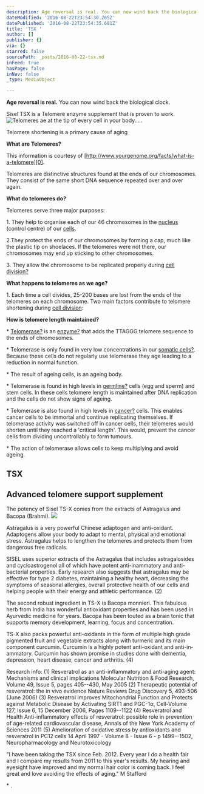 ```yaml
---
description: Age reversal is real. You can now wind back the biological clock.
dateModified: '2016-08-22T23:54:30.265Z'
datePublished: '2016-08-22T23:54:35.681Z'
title: 'TSX '
author: []
publisher: {}
via: {}
starred: false
sourcePath: _posts/2016-08-22-tsx.md
inFeed: true
hasPage: false
inNav: false
_type: MediaObject

---
```

**Age reversal is real.** You can now wind back the biological clock.

Sisel TSX is a Telomere enzyme supplement that is proven to work.
![Telomeres ae at the tip of every cell in your body.....](https://the-grid-user-content.s3-us-west-2.amazonaws.com/58c87243-8504-4f3d-8ad5-005ccf951d9a.png)

Telomere shortening is a primary cause of aging

**What are Telomeres?**

This information is courtesy of [http://www.yourgenome.org/facts/what-is-a-telomere][0].

Telomeres are distinctive structures found at the ends of our chromosomes. They consist of the same short DNA sequence repeated over and over again.

**What do telomeres do?**

Telomeres serve three major purposes:

1\. They help to organise each of our 46 chromosomes in the [nucleus][1] (control centre) of our [cells][2].

2.They protect the ends of our chromosomes by forming a cap, much like the plastic tip on shoelaces. If the telomeres were not there, our chromosomes may end up sticking to other chromosomes.

3\. They allow the chromosome to be replicated properly during [cell division?][3]

**What happens to telomeres as we age?**

1\. Each time a cell divides, 25-200 bases are lost from the ends of the telomeres on each chromosome. Two main factors contribute to telomere shortening during [cell division][3]:

**How is telomere length maintained?**

\* [Telomerase?][4] is an [enzyme?][5] that adds the TTAGGG telomere sequence to the ends of chromosomes.

\* Telomerase is only found in very low concentrations in our [somatic cells?][6]. Because these cells do not regularly use telomerase they age leading to a reduction in normal function.

\* The result of ageing cells, is an ageing body.

\* Telomerase is found in high levels in [germline?][7] cells (egg and sperm) and stem cells. In these cells telomere length is maintained after DNA replication and the cells do not show signs of ageing.

\* Telomerase is also found in high levels in [cancer?][8] cells. This enables cancer cells to be immortal and continue replicating themselves. If telomerase activity was switched off in cancer cells, their telomeres would shorten until they reached a 'critical length'. This would, prevent the cancer cells from dividing uncontrollably to form tumours.

\* The action of telomerase allows cells to keep multiplying and avoid ageing.

## TSX 

## Advanced telomere support supplement

The potency of Sisel TS-X comes from the extracts of Astragalus and Bacopa (Brahmi).
![](https://the-grid-user-content.s3-us-west-2.amazonaws.com/0bc60b26-27d5-4bb1-bb50-aa71f25fa660.png)

Astragalus is a very powerful Chinese adaptogen and anti-oxidant. Adaptogens allow your body to adapt to mental, physical and emotional stress. Astragalus helps to lengthen the telomeres and protects them from dangerous free radicals.

SISEL uses superior extracts of the Astragalus that includes astragalosides and cycloastrogenol all of which have potent anti-in­ammatory and anti-bacterial properties. Early research also suggests that astragalus may be effective for type 2 diabetes, maintaining a healthy heart, decreasing the symptoms of seasonal allergies, overall protective health of our cells and helping people with their energy and athletic performance. (2)

The second robust ingredient in TS-X is Bacopa monnieri. This fabulous herb from India has wonderful antioxidant properties and has been used in Ayurvedic medicine for years. Bacopa has been touted as a brain tonic that supports memory development, learning, focus and concentration.

TS-X also packs powerful anti-oxidants in the form of multiple high grade pigmented fruit and vegetable extracts along with turmeric and its main component curcumin. Curcumin is a highly potent anti-oxidant and anti-in­ammatory. Curcumin has shown promise in studies done with dementia, depression, heart disease, cancer and arthritis. (4)

Research info: (1) Resveratrol as an anti-inflammatory and anti-aging agent: Mechanisms and clinical implications Molecular Nutrition & Food Research, Volume 49, Issue 5, pages 405--430, May 2005 (2) Therapeutic potential of resveratrol: the in vivo evidence Nature Reviews Drug Discovery 5, 493-506 (June 2006) (3) Resveratrol Improves Mitochondrial Function and Protects against Metabolic Disease by Activating SIRT1 and PGC-1α, Cell-Volume 127, Issue 6, 15 December 2006, Pages 1109--1122 (4) Resveratrol and Health Anti-inflammatory effects of resveratrol: possible role in prevention of age-related cardiovascular disease, Annals of the New York Academy of Sciences 2011 (5) Amelioration of oxidative stress by antioxidants and resveratrol in PC12 cells 14 April 1997 - Volume 8 - Issue 6 - p 1499--1502, Neuropharmacology and Neurotoxicology

"I have been taking the TSX since Feb. 2012\. Every year I do a health fair and I compare my results from 2011 to this year's results. My hearing and eyesight have improved and my normal hair color is coming back. I feel great and love avoiding the effects of aging." M Stafford

\* .

[0]: http://www.yourgenome.org/facts/what-is-a-telomere
[1]: javascript:void(%22Click%20to%20expand%20this%20glossary%20term%22) "A structure at the centre of all eukaryotic cells that contains the genome and acts as the ‘control room’ for the cell."
[2]: javascript:void(%22Click%20to%20expand%20this%20glossary%20term%22) "The basic structural, functional, biological unit of all living organisms. Cells provide structure for the body, take in nutrients from food and carry out the important day-to-day functions for life."
[3]: javascript:void(%22Click%20to%20expand%20this%20glossary%20term%22) "When one cell splits into two daughter cells, each containing the same genetic material."
[4]: javascript:void(%22Click%20to%20expand%20this%20glossary%20term%22) "This is an enzyme that adds the DNA sequence repeat TTAGGG, also known as telomeres, to the ends of chromosomes."
[5]: javascript:void(%22Click%20to%20expand%20this%20glossary%20term%22) "Biological molecules, usually proteins that are responsible for thousands of metabolic processes essential to life."
[6]: javascript:void(%22Click%20to%20expand%20this%20glossary%20term%22) "Any cell forming the body of an organism. Includes all cells except the sex cells/germ cells."
[7]: javascript:void(%22Click%20to%20expand%20this%20glossary%20term%22) "The genetic material being passed from generation to generation through the germ cells (sperm and egg)."
[8]: javascript:void(%22Click%20to%20expand%20this%20glossary%20term%22) "A common genetic disease caused by mutations in our DNA that lead to uncontrolled cell proliferation and the formation of a tumour."